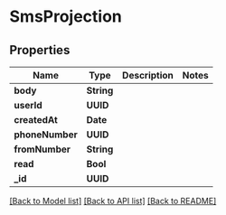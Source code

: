 # SmsProjection

## Properties
Name | Type | Description | Notes
------------ | ------------- | ------------- | -------------
**body** | **String** |  | 
**userId** | **UUID** |  | 
**createdAt** | **Date** |  | 
**phoneNumber** | **UUID** |  | 
**fromNumber** | **String** |  | 
**read** | **Bool** |  | 
**_id** | **UUID** |  | 

[[Back to Model list]](../README#documentation-for-models) [[Back to API list]](../README#documentation-for-api-endpoints) [[Back to README]](../README)


